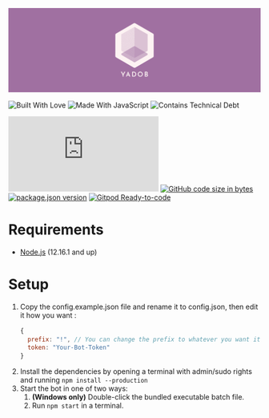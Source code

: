 [![YADOB](docs/assets/images/logo-header.png "Yet Another Discord Open Bot")](https://yadob.jakobbouchard.dev)

![Built With Love](https://forthebadge.com/images/badges/built-with-love.svg "Built With Love")
![Made With JavaScript](https://forthebadge.com/images/badges/made-with-javascript.svg "Made With JavaScript")
![Contains Technical Debt](https://forthebadge.com/images/badges/contains-technical-debt.svg "Contains Technical Debt")

[![discord.js dependency version](https://img.shields.io/github/package-json/dependency-version/jakobbouchard/yadob/discord.js?style=for-the-badge "discord.js Homepage")](https://discord.js.org/)
[![GitHub code size in bytes](https://img.shields.io/github/languages/code-size/jakobbouchard/yadob?style=for-the-badge "Download the repository")](https://github.com/jakobbouchard/yadob/archive/master.zip)
[![package.json version](https://img.shields.io/github/package-json/v/jakobbouchard/yadob?style=for-the-badge "Go to latest release")](https://github.com/jakobbouchard/yadob/releases/latest)
[![Gitpod Ready-to-code](https://img.shields.io/badge/Gitpod-Ready--to--Code-blue?logo=gitpod&style=for-the-badge "Gitpod Ready-to-code")](https://gitpod.io/#https://github.com/jakobbouchard/yadob)

# Requirements

- [Node.js](https://nodejs.org/en/download/) (12.16.1 and up)

# Setup
1. Copy the config.example.json file and rename it to config.json, then edit it how you want :
    ```js
    {
      prefix: "!", // You can change the prefix to whatever you want it doesn't have to be - !
      token: "Your-Bot-Token"
    }
    ```
2. Install the dependencies by opening a terminal with admin/sudo rights and running `npm install --production`
3. Start the bot in one of two ways:
   1. **(Windows only)** Double-click the bundled executable batch file.
   2. Run `npm start` in a terminal.
